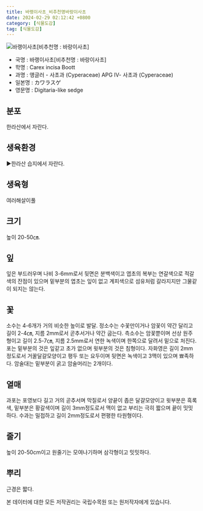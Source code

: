 ```yaml
---
title: 바랭이사초_비추천명바랑이사초
date: 2024-02-29 02:12:42 +0800
category: [식물도감]
tag: [식물도감]
---
```




![바랭이사초[비추천명 : 바랑이사초]](/fileUpload/plants/basic/Cyperaceae/Carex/4542/1_th2.JPG)
- 국명 : 바랭이사초[비추천명 : 바랑이사초]
- 학명 : Carex incisa Boott
- 과명 : 앵글러 - 사초과 (Cyperaceae) APG Ⅳ- 사초과 (Cyperaceae)
- 일본명 : カワラスゲ
- 영문명 : Digitaria-like sedge


## 분포
한라산에서 자란다.
## 생육환경
▶한라산 습지에서 자란다.
## 생육형
여러해살이풀
## 크기
높이 20-50㎝.
## 잎
잎은 부드러우며 나비 3-6mm로서 뒷면은 분백색이고 엽초의 복부는 연갈색으로 적갈색의 잔점이 있으며 밑부분의 엽초는 잎이 없고 계피색으로 섬유처럼 갈라지지만 그물같이 되지는 않는다.
## 꽃
소수는 4-6개가 거의 비슷한 높이로 발달. 정소수는 수꽃만이거나 암꽃이 약간 달리고 길이 2-4㎝, 지름 2mm로서 곧추서거나 약간 굽는다. 측소수는 암꽃뿐이며 선상 원주형이고 길이 2.5-7㎝, 지름 2.5mm로서 연한 녹색이며 한쪽으로 달려서 밑으로 처진다. 포는 밑부분의 것은 잎같고 초가 없으며 윗부분의 것은 침형이다. 자화영은 길이 2mm정도로서 거꿀달걀모양이고 평두 또는 요두이며 뒷면은 녹색이고 3맥이 있으며 뾰족하다. 암술대는 밑부분이 굵고 암술머리는 2개이다.
## 열매
과포는 포영보다 길고 거의 곧추서며 막질로서 양끝이 좁은 달걀모양이고 윗부분은 흑록색, 밑부분은 황갈색이며 길이 3mm정도로서 맥이 없고 부리는 극히 짧으며 끝이 밋밋하다. 수과는 밀접하고 길이 2mm정도로서 편평한 타원형이다.
## 줄기
높이 20-50cm이고 원줄기는 모여나기하며 삼각형이고 밋밋하다.
## 뿌리
근경은 짧다.






본 데이터에 대한 모든 저작권리는 국립수목원 또는 원저작자에게 있습니다.
